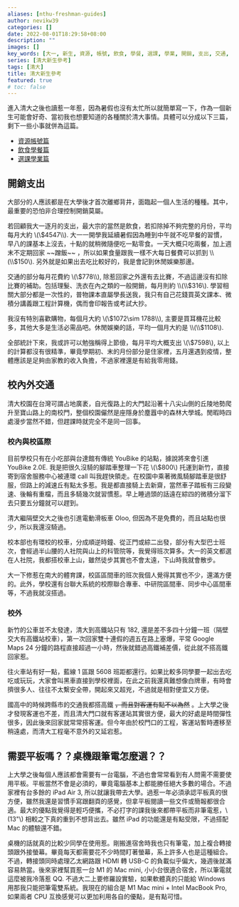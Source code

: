 ```yaml
---
aliases: [nthu-freshman-guides]
author: nevikw39
categories: []
date: 2022-08-01T18:29:58+08:00
description: ""
images: []
key_words: [大一, 新生, 資源, 帳號, 飲食, 學餐, 選課, 學業, 開銷, 支出, 交通, 平板, 桌機, 電腦]
series: [清大新生參考]
tags: [清大]
title: 清大新生參考
featured: true
# toc: false
---
```


進入清大之後也讀惹一年惹，因為暑假也沒有太忙所以就簡單寫一下，作為一個新生可能會好奇、當初我也想要知道的各種關於清大事情。具體可以分成以下三篇，剩下一些小事就併為這篇。

- [資源帳號篇](/posts/nthu-frosh-guide-cc)
- [飲食學餐篇](/posts/nthu-frosh-guide-dining)
- [選課學業篇](/posts/nthu-frosh-guide-courses)

## 開銷支出

大部分的人應該都是在大學後才首次離鄉背井，面臨起一個人生活的種種。其中，最重要的恐怕非合理控制開銷莫屬。

若回顧我大一逐月的支出，最大宗的當然是飲食，若扣除掉不夠完整的月份，平均每月大約 \\(\\$4547\\). 大一一開學我延續暑假因為睡到中午就不吃早餐的習慣，早八的課基本上沒去，十點的就稍微隨便吃一點零食。一天大概只吃兩餐，加上週末不定期回家 ~~蹭飯~~ ，所以如果食量跟我一樣不大每日餐費可以抓到 \\(\\$150\\). 另外就是如果出去吃比較好的，我是會記到休閒娛樂那邊。

交通的部分每月花費約 \\(\\$778\\), 除惹回家之外還有去比賽，不過這邊沒有扣除比賽的補助。包括理髮、洗衣在內之類的一般開銷，每月則約 \\(\\$316\\). 學習相關大部分都是一次性的，普物課本直屬學長送我，我只有自己花錢買英文課本、微積分講義跟工程計算機，偶而會印報告或考試大抄。

我沒有特別喜歡購物，每個月大約 \\(\\$1072\sim 1788\\), 主要是買耳機花比較多，其他大多是生活必需品吧。休閒娛樂的話，平均一個月大約是 \\(\\$1108\\).

全部統計下來，我或許可以勉強稱得上節儉，每月平均大概支出 \\(\\$7598\\), 以上的計算都沒有很精準，畢竟學期初、末的月份部分是住家裡，五月還遇到疫情，整體應該是足夠由家教的收入負擔，不過家裡還是有給我零用錢。

## 校內外交通

清大校園在台灣可謂占地廣袤，自光復路上的大門起沿著十八尖山側的丘陵地勢爬升至寶山路上的南校門，整個校園儼然是座隱身於塵囂中的森林大學城。閒暇時四處漫步當然不錯，但趕課時就完全不是同一回事。

### 校內與校區際

目前學校只有在小吃部與台達館有傳統 YouBike 的站點，據說將來會引進 YouBike 2.0E. 我是把很久沒騎的腳踏車整理一下花 \\(\\$800\\) 托運到新竹，直接寄到宿舍服務中心被連環 call 叫我趕快領走。在校園中乘著微風騎腳踏車是很舒服，但路上的減速丘有點太多惹。我是都直接騎上去新齋，當然車子踏板有三段變速、後輪有重檔，而且多騎幾次就習慣惹。早上睡過頭的話遠在綜四的微積分溜下去只要五分鐘就可以趕到。

清大繼隔壁交大之後也引進電動滑板車 Oloo, 但因為不是免費的，而且站點也很少，所以我還沒騎過。

校本部也有環校的校車，分成順逆時鐘、從正門或綜二出發，部分有大型巴士班次，會經過半山腰的人社院與山上的科管院等，我覺得班次算多。大一的英文都選在人社院，我都搭校車上山，雖然徒步其實也不會太遠，下山時我就會散步。

大一下修惹在南大的體育課，校區區間車的班次我個人覺得其實也不少，還滿方便的。此外，學校還有台聯大系統的校際聯合專車、中研院區間車、同步中心區間車等，不過我就沒搭過。

### 校外

新竹的公車並不太發達，清大到高鐵站只有 182, 還是差不多四十分鐘一班（隔壁交大有高鐵站校車），第一次回家雙十連假的週五在路上塞爆，平常 Google Maps 24 分鐘的路程直接超過一小時，然後就錯過高鐵補差價，從此就不搭高鐵回家惹。

往火車站有好一點，藍線 1 區跟 5608 班距都還行。如果比較多同學要一起出去吃吃或玩玩，大家會叫黑車直接到學校裡面，在此之前我還真難想像白牌車，有時會擠很多人、往往不太繫安全帶，開起來又超兇，不過就是相對便宜又方便。

國高中的時候跨縣市的交通我都搭高鐵 ~~，而且對客運有點不以為然~~ 。上大學之後才發現客運也不差，而且清大門口就有客運站其實很方便，最大的好處是時間彈性很多，因此後來回家就常常搭客運。但今年由於校門口的工程，客運站暫時遷移至稍遠處，而清大工程毫不意外的又延宕惹。

## 需要平板嗎？？桌機跟筆電怎麼選？？

上大學之後每個人應該都會需要有一台電腦，不過也會常常看到有人問需不需要使用平板。平板當然不會是必須的，畢竟電腦基本上都能勝任絕大多數的場合。不過家裡有台多餘的 iPad Air 3, 所以就讓我帶去大學。過惹一年必須承認平板真的很方便，雖然我還是習慣手寫跟翻頁的感覺，但拿平板閱讀一些文件或簡報都很合適。最大的優點我覺得是輕巧便攜，不必打字的課我後來都帶平板而非筆電惹，\\(13"\\) 相較之下真的重到不想背出去。雖然 iPad 的功能還是有點受限，不過搭配 Mac 的體驗還不錯。

桌機的話就真的比較少同學在使用惹。剛搬進宿舍時我也只有筆電，加上複合轉接頭跟外接螢幕。畢竟每天都需要花不少時間盯著螢幕，系上許多人也是這種組合。不過，轉接頭同時處理乙太網路跟 HDMI 轉 USB-C 的負載似乎偏大，幾週後就滿容易熱當。後來家裡幫買惹一台 M1 的 Mac mini, 小小台很適合宿舍，所以筆電就這麼被我冷落惹 QQ. 不過大二上要修羅設實驗，如果軟體真的只能給 Windows 用那我只能把筆電雙系統。我現在的組合是 M1 Mac mini + Intel MacBook Pro, 如果兩者 CPU 互換感覺可以更加利用各自的優點，是有點可惜。

